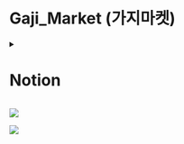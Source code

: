 # Gaji_Market (가지마켓)

<details>
<summary>

# Notion

</summary>

[Notion](https://www.notion.so/98ac7c797b4443bb924189bb4d820d05) 
</details>


![](https://noticon-static.tammolo.com/dgggcrkxq/image/upload/v1603679366/noticon/dcvetqndre7gda3ttijy.gif)

![](https://noticon-static.tammolo.com/dgggcrkxq/image/upload/v1644161402/noticon/byp14ppjklohyym0dl6z.png)
